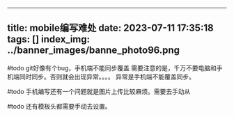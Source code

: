 
---
title: mobile编写难处
date: 2023-07-11 17:35:18
tags: []
index_img: ../banner_images/banne_photo96.png
---
#todo git好像有个bug，手机端不能同步覆盖
需要注意的是，千万不要电脑和手机端同时同步。否则就会出现异常。。。。
异常是手机端不能覆盖同步。


#todo 手机编写还有一个问题就是图片上传比较麻烦。需要去手动从


#todo 还有模板头都需要手动去设置。






